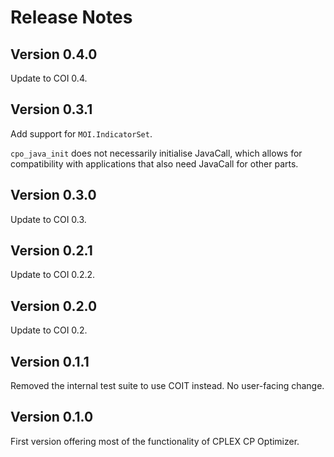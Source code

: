 Release Notes
=============

Version 0.4.0
-------------

Update to COI 0.4.


Version 0.3.1
-------------

Add support for `MOI.IndicatorSet`.

`cpo_java_init` does not necessarily initialise JavaCall, which allows for 
compatibility with applications that also need JavaCall for other parts.


Version 0.3.0
-------------

Update to COI 0.3.


Version 0.2.1
-------------

Update to COI 0.2.2.


Version 0.2.0
-------------

Update to COI 0.2.


Version 0.1.1
-------------

Removed the internal test suite to use COIT instead. No user-facing change.


Version 0.1.0
-------------

First version offering most of the functionality of CPLEX CP Optimizer.
